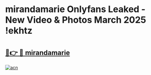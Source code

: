 # mirandamarie Onlyfans Leaked - New Video & Photos March 2025 !ekhtz

# <h2><a href="https://mg8oqd.iuczelnia.edu.pl?title=mirandamarie&ref=ekhtz">🔗👉 🔴 mirandamarie</a></h2>

[![acn](https://github.com/user-attachments/assets/0f9c940e-d8b0-45ae-aac7-cd30a18b3e1c)](https://mg8oqd.iuczelnia.edu.pl?title=mirandamarie&ref=ekhtz)

